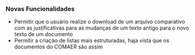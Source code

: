### Novas Funcionalidades

* Permitir que o usuário realize o download de um arquivo comparativo com as justificativas para as mudanças de um texto antigo para o novo texto de um documento
* Permitir a criação de listas mais estruturadas, haja vista que os documentos do COMAER são assim